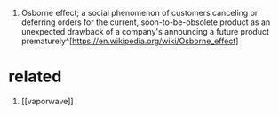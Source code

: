 1. Osborne effect; a social phenomenon of customers canceling or deferring orders for the current, soon-to-be-obsolete product as an unexpected drawback of a company's announcing a future product prematurely^[https://en.wikipedia.org/wiki/Osborne_effect]

# related
1. [[vaporwave]]